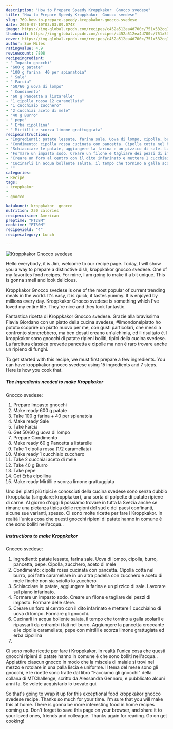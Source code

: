 ```yaml
---
description: "How to Prepare Speedy Kroppkakor  Gnocco svedese"
title: "How to Prepare Speedy Kroppkakor  Gnocco svedese"
slug: 769-how-to-prepare-speedy-kroppkakor-gnocco-svedese
date: 2020-07-10T03:03:09.074Z
image: https://img-global.cpcdn.com/recipes/c452a512ea4d700c/751x532cq70/kroppkakor-gnocco-svedese-recipe-main-photo.jpg
thumbnail: https://img-global.cpcdn.com/recipes/c452a512ea4d700c/751x532cq70/kroppkakor-gnocco-svedese-recipe-main-photo.jpg
cover: https://img-global.cpcdn.com/recipes/c452a512ea4d700c/751x532cq70/kroppkakor-gnocco-svedese-recipe-main-photo.jpg
author: Sue Miles
ratingvalue: 4.9
reviewcount: 7808
recipeingredient:
- " Impasto gnocchi"
- "600 g patate"
- "100 g farina  40 per spianatoia"
- " Sale"
- " Farcia"
- "50/60 g uova di lompo"
- " Condimento"
- "60 g Pancetta a listarelle"
- "1 cipolla rossa 12 caramellata"
- "1 cucchiaio zucchero"
- "2 cucchiai aceto di mele"
- "40 g Burro"
- " pepe"
- " Erba cipollina"
- " Mirtilli e scorza limone grattuggiata"
recipeinstructions:
- "Ingredienti: patate lessate, farina sale. Uova di lompo, cipolla, burro, pancetta, pepe. Cipolla, zucchero, aceto di mele"
- "Condimento: cipolla rossa cucinata con pancetta. Cipolla cotta nel burro, poi fatta caramellare in un altra padella con zucchero e aceto di mele finché non sia sciolto lo zucchero"
- "Schiacciare le patate, aggiungere la farina e un pizzico di sale. Lavorare sul piano infarinato."
- "Formare un impasto sodo. Creare un filone e tagliare dei pezzi di impasto. Formare delle sfere."
- "Creare un foro al centro con il dito infarinato e mettere 1 cucchiaino di uova di lompo. Formare gli gnocchi."
- "Cucinarli in acqua bollente salata, il tempo che tornino a galla scolarli e ripassarli da entrambi i lati nel burro. Aggiungere la pancetta croccante e le cipolle caramellate, pepe con mirtilli e scorza limone grattugiata ed erba cipollina"
- ""
categories:
- Recipe
tags:
- kroppkakor
- 
- gnocco

katakunci: kroppkakor  gnocco 
nutrition: 230 calories
recipecuisine: American
preptime: "PT28M"
cooktime: "PT30M"
recipeyield: "4"
recipecategory: Lunch

---
```



![Kroppkakor 
Gnocco svedese](https://img-global.cpcdn.com/recipes/c452a512ea4d700c/751x532cq70/kroppkakor-gnocco-svedese-recipe-main-photo.jpg)

Hello everybody, it is Jim, welcome to our recipe page. Today, I will show you a way to prepare a distinctive dish, kroppkakor 
gnocco svedese. One of my favorites food recipes. For mine, I am going to make it a bit unique. This is gonna smell and look delicious.

Kroppkakor 
Gnocco svedese is one of the most popular of current trending meals in the world. It's easy, it is quick, it tastes yummy. It is enjoyed by millions every day. Kroppkakor 
Gnocco svedese is something which I've loved my entire life. They're nice and they look fantastic.

Fantastica ricetta di Kroppkakor Gnocco svedese. Grazie alla bravissima Flavia Giordano con un piatto della cucina svedese, #ilmondonelpiatto ho potuto scoprire un piatto nuovo per me, con gusti particolari, che messi a confronto stonerebbero, ma ben dosati creano un&#39;alchimia, ed il risultato è. I kroppkakor sono gnocchi di patate ripieni bolliti, tipici della cucina svedese. La farcitura classica prevede pancetta e cipolle ma non è raro trovare anche un ripieno di funghi.


To get started with this recipe, we must first prepare a few ingredients. You can have kroppkakor 
gnocco svedese using 15 ingredients and 7 steps. Here is how you cook that.

<!--inarticleads1-->

##### The ingredients needed to make Kroppkakor 
Gnocco svedese:

1. Prepare  Impasto gnocchi
1. Make ready 600 g patate
1. Take 100 g farina + 40 per spianatoia
1. Make ready  Sale
1. Take  Farcia
1. Get 50/60 g uova di lompo
1. Prepare  Condimento
1. Make ready 60 g Pancetta a listarelle
1. Take 1 cipolla rossa (1/2 caramellata)
1. Make ready 1 cucchiaio zucchero
1. Take 2 cucchiai aceto di mele
1. Take 40 g Burro
1. Take  pepe
1. Get  Erba cipollina
1. Make ready  Mirtilli e scorza limone grattuggiata


Uno dei piatti più tipici e conosciuti della cucina svedese sono senza dubbio i kroppkaka (singolare: kroppkakor), una sorta di polpette di patate ripiene di carne. Al giorno d&#39;oggi li possiamo trovare in tutta la Svezia anche se rimane una pietanza tipica delle regioni del sud e dei paesi confinanti, alcune sue varianti, spesso. Ci sono molte ricette per fare i Kroppkakor. In realtà l&#39;unica cosa che questi gnocchi ripieni di patate hanno in comune è che sono bolliti nell&#39;acqua.. 

<!--inarticleads2-->

##### Instructions to make Kroppkakor 
Gnocco svedese:

1. Ingredienti: patate lessate, farina sale. Uova di lompo, cipolla, burro, pancetta, pepe. Cipolla, zucchero, aceto di mele
1. Condimento: cipolla rossa cucinata con pancetta. Cipolla cotta nel burro, poi fatta caramellare in un altra padella con zucchero e aceto di mele finché non sia sciolto lo zucchero
1. Schiacciare le patate, aggiungere la farina e un pizzico di sale. Lavorare sul piano infarinato.
1. Formare un impasto sodo. Creare un filone e tagliare dei pezzi di impasto. Formare delle sfere.
1. Creare un foro al centro con il dito infarinato e mettere 1 cucchiaino di uova di lompo. Formare gli gnocchi.
1. Cucinarli in acqua bollente salata, il tempo che tornino a galla scolarli e ripassarli da entrambi i lati nel burro. Aggiungere la pancetta croccante e le cipolle caramellate, pepe con mirtilli e scorza limone grattugiata ed erba cipollina
1. 


Ci sono molte ricette per fare i Kroppkakor. In realtà l&#39;unica cosa che questi gnocchi ripieni di patate hanno in comune è che sono bolliti nell&#39;acqua.. Appiattire ciascun gnocco in modo che la miscela di maiale si trovi nel mezzo e rotolare in una palla liscia e uniforme. Il tema del mese sono gli gnocchi, e le ricette sono tratte dal libro &#34;Facciamo gli gnocchi&#34; della collana di MTChallenge, scritto da Alessandra Gennaro, e pubblicato alcuni anni fa. Se volete acquistarlo lo trovate qui. 

So that's going to wrap it up for this exceptional food kroppkakor 
gnocco svedese recipe. Thanks so much for your time. I'm sure that you will make this at home. There is gonna be more interesting food in home recipes coming up. Don't forget to save this page on your browser, and share it to your loved ones, friends and colleague. Thanks again for reading. Go on get cooking!
